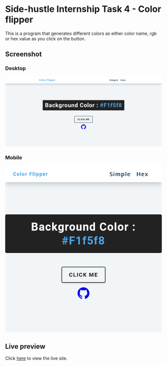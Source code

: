 # Side-hustle Internship Task 4 - Color flipper
This is a program that generates different colors as either color name, rgb or hex value as you click on the button.

## Screenshot

### Desktop 
![](images/desktop-colorflipper.png)

### Mobile
![](images/mobile-colorflipper.png)

## Live preview
Click [here](https://oluwayemivictor-color-flipper.netlify.app/) to view the live site.